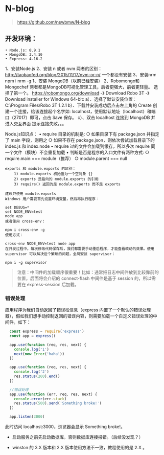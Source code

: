 # N-blog
> https://github.com/nswbmw/N-blog

## 开发环境：
    • Node.js: 8.9.1
    • MongoDB: 3.4.10
    • Express: 4.16.2
  1、安装Node.js
  2、安装 n 或者 nvm
    两者的区别：http://taobaofed.org/blog/2015/11/17/nvm-or-n/
    一个都没有安装
  3、安装nrm
    npm i nrm -g
  1、安装 MongoDB（以前已经安装）
  2、Robomongo和Mongochef
    两者都是MongoDB可视化管理工具，后者更强大，前者更轻量。
    选择了第一个。
    https://robomongo.org/download -》 Download Robo 3T -》 Download installer for Windows 64-bit:
    a）、选择了默认安装位置：C:\Program Files\Robo 3T 1.2.1
    b）、下载并安装成功后点击左上角的 Create 创建一个连接，给该连接起个名字如: localhost，使用默认地址（localhost）和端口（27017）即可，点击 Save 保存。
    c）、双击 localhost 连接到 MongoDB 并进入交互界面
      提示连接失败。。。
      
  Node.js知识点：
    • require 目录的机制是:
      ○ 如果目录下有 package.json 并指定了 main 字段，则用之
      ○ 如果不存在 package.json，则依次尝试加载目录下的 index.js 和 index.node
    • require 过的文件会加载到缓存，所以多次 require 同一个文件（模块）不会重复加载
    • 判断是否是程序的入口文件有两种方式:
      ○ require.main === module（推荐）
      ○ module.parent === null
    
    exports 和 module.exports 的区别：
        1) module.exports 初始值为一个空对象 {}
        2) exports 是指向的 module.exports 的引用
        3) require() 返回的是 module.exports 而不是 exports
  
    建议只使用 module.exports
    Windows 用户需要首先设置环境变量，然后再执行程序：
    
    set DEBUG=*
    set NODE_ENV=test
    node app
    或者使用 cross-env：
    
    npm i cross-env -g
    使用方式：
    
    cross-env NODE_ENV=test node app
    在开发过程中，每次修改代码保存后，我们都需要手动重启程序，才能查看改动的效果。使用 supervisor 可以解决这个繁琐的问题，全局安装 supervisor：
    
    npm i -g supervisor

> 注意：中间件的加载顺序很重要！比如：通常把日志中间件放到比较靠前的位置，后面将会介绍的 connect-flash 中间件是基于 session 的，所以需要在 express-session 后加载。

### 错误处理
应用程序为我们自动返回了错误栈信息（express 内置了一个默认的错误处理器），假如我们想手动控制返回的错误内容，则需要加载一个自定义错误处理的中间件，如下：

```js
  const express = require('express')
  const app = express()

  app.use(function (req, res, next) {
    console.log('1')
    next(new Error('haha'))
  })

  app.use(function (req, res, next) {
    console.log('2')
    res.status(200).end()
  })

  //错误处理
  app.use(function (err, req, res, next) {
    console.error(err.stack)
    res.status(500).send('Something broke!')
  })

  app.listen(3000)
```
此时访问 localhost:3000，浏览器会显示 Something broke!。

* 启动服务之前先启动数据库，否则数据库连接报错。（后续没发现？）  

* winston 的 3.X 版本和 2.X 版本使用方法不一致，教程使用的是 2.X 。  


